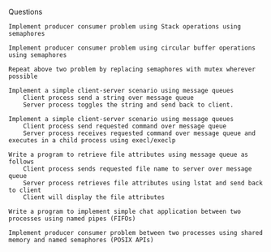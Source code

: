 Questions

    Implement producer consumer problem using Stack operations using semaphores

    Implement producer consumer problem using circular buffer operations using semaphores

    Repeat above two problem by replacing semaphores with mutex wherever possible

    Implement a simple client-server scenario using message queues
        Client process send a string over message queue
        Server process toggles the string and send back to client.

    Implement a simple client-server scenario using message queues
        Client process send requested command over message queue
        Server process receives requested command over message queue and executes in a child process using execl/execlp

    Write a program to retrieve file attributes using message queue as follows
        Client process sends requested file name to server over message queue
        Server process retrieves file attributes using lstat and send back to client
        Client will display the file attributes

    Write a program to implement simple chat application between two processes using named pipes (FIFOs)

    Implement producer consumer problem between two processes using shared memory and named semaphores (POSIX APIs)
